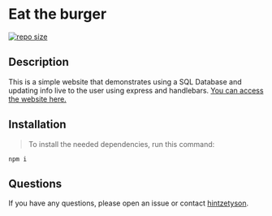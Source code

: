 # Eat the burger

[![repo size](https://img.shields.io/github/repo-size/hintzetyson/Eat-Dat-Burger)](https://github.com/hintzetyson/Eat-Dat-Burger)

## Description

This is a simple website that demonstrates using a SQL Database and updating info live to the user using express and handlebars. [You can access the website here.]()

## Installation

>To install the needed dependencies, run this command:

```
npm i
```

## Questions

If you have any questions, please open an issue or contact [hintzetyson](https://github.com/hintzetyson).